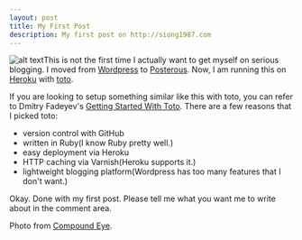 ```yaml
---
layout: post
title: My First Post
description: My first post on http://siong1987.com
---
```


<img class="right" src="http://cdn.siong1987.com/start.jpg" alt="alt text" />This is not the first time I actually want to get myself on serious blogging. I moved from [Wordpress][1] to [Posterous][2]. Now, I am running this on [Heroku][3] with [toto][4].

If you are looking to setup something similar like this with toto, you can refer to Dmitry Fadeyev's [Getting Started With Toto][5]. There are a few reasons that I picked toto:

* version control with GitHub
* written in Ruby(I know Ruby pretty well.)
* easy deployment via Heroku
* HTTP caching via Varnish(Heroku supports it.)
* lightweight blogging platform(Wordpress has too many features that I don't want.)

Okay. Done with my first post. Please tell me what you want me to write about in the comment area.

Photo from [Compound Eye][6].

[1]: http://wordpress.org      "Wordpress"
[2]: http://posterous.com      "Posterous"
[3]: http://heroku.com         "Heroku"
[4]: http://cloudhead.io/toto  "toto"
[5]: http://fadeyev.net/2010/05/10/getting-started-with-toto/
[6]: http://www.flickr.com/photos/paopix/
